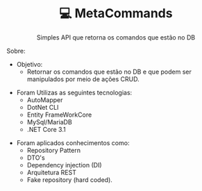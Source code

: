 <h1 align="center">
    <a> 💻 MetaCommands </a>
</h1>
<p align="center"> Simples API que retorna os comandos que estão no DB </p>
<p></p>

Sobre:
- Objetivo: 
  - Retornar os comandos que estão no DB e que podem ser manipulados por meio de ações CRUD.
  <p></p>
- Foram Utilizas as seguintes tecnologias:
  - AutoMapper
  - DotNet CLI
  - Entity FrameWorkCore
  - MySql/MariaDB
  - .NET Core 3.1
  <p></p>
- Foram aplicados conhecimentos como:
  - Repository Pattern 
  - DTO's
  - Dependency injection (DI)
  - Arquitetura REST
  - Fake repository (hard coded).
